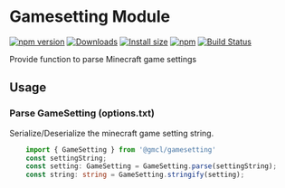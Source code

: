 # Gamesetting Module

[![npm version](https://img.shields.io/npm/v/@gmcl/gamesetting.svg)](https://www.npmjs.com/package/@gmcl/gamesetting)
[![Downloads](https://img.shields.io/npm/dm/@gmcl/gamesetting.svg)](https://npmjs.com/@gmcl/gamesetting)
[![Install size](https://packagephobia.now.sh/badge?p=@gmcl/gamesetting)](https://packagephobia.now.sh/result?p=@gmcl/gamesetting)
[![npm](https://img.shields.io/npm/l/@gmcl/minecraft-launcher-core.svg)](https://github.com/voxelum/minecraft-launcher-core-node/blob/master/LICENSE)
[![Build Status](https://github.com/voxelum/minecraft-launcher-core-node/workflows/Build/badge.svg)](https://github.com/GerdaMC/minecraft-launcher-core-node/actions?query=workflow%3ABuild)

Provide function to parse Minecraft game settings

## Usage 

### Parse GameSetting (options.txt)

Serialize/Deserialize the minecraft game setting string.

```ts
    import { GameSetting } from '@gmcl/gamesetting'
    const settingString;
    const setting: GameSetting = GameSetting.parse(settingString);
    const string: string = GameSetting.stringify(setting);
```
